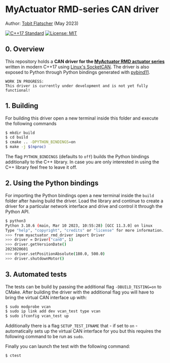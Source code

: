 # MyActuator RMD-series CAN driver

Author: [Tobit Flatscher](https://github.com/2b-t) (May 2023)

[![C++17 Standard](https://img.shields.io/badge/Standard-C++17-yellow.svg?style=flat&logo=c%2B%2B)](https://isocpp.org/std/the-standard) [![License: MIT](https://img.shields.io/badge/License-MIT-yellow.svg)](https://opensource.org/licenses/MIT)



## 0. Overview
This repository holds a **CAN driver for the [MyActuator RMD actuator series](https://www.myactuator.com/rmd-x)** written in modern C++17 using [Linux's SocketCAN](https://docs.kernel.org/networking/can.html). The driver is also exposed to Python through Python bindings generated with [pybind11](https://github.com/pybind/pybind11).

```
WORK IN PROGRESS:
This driver is currently under development and is not yet fully functional!
```



## 1. Building

For building this driver open a new terminal inside this folder and execute the following commands

```bash
$ mkdir build
$ cd build
$ cmake .. -DPYTHON_BINDINGS=on
$ make -j $(nproc)
```

The flag `PYTHON_BINDINGS` (defaults to `off`) builds the Python bindings additionally to the C++ library. In case you are only interested in using the C++ library feel free to leave it off.



## 2. Using the Python bindings

For importing the Python bindings open a new terminal inside the `build` folder after having build the driver. Load the library and continue to create a driver for a particular network interface and drive and control it through the Python API.

```bash
$ python3
Python 3.10.6 (main, Mar 10 2023, 10:55:28) [GCC 11.3.0] on linux
Type "help", "copyright", "credits" or "license" for more information.
>>> from myactuator_rmd_driver import Driver
>>> driver = Driver("can0", 1)
>>> driver.getVersionDate()
2023020601
>>> driver.setPositionAbsolute(180.0, 500.0)
>>> driver.shutdownMotor()
```



## 3. Automated tests

The tests can be build by passing the additional flag `-DBUILD_TESTING=on` to CMake. After building the driver with the additional flag you will have to bring the virtual CAN interface up with:

```bash
$ sudo modprobe vcan
$ sudo ip link add dev vcan_test type vcan
$ sudo ifconfig vcan_test up
```

Additionally there is a flag `SETUP_TEST_IFNAME` that - if set to `on` - automatically sets up the virtual CAN interface for you but this requires the following command to be run as `sudo`.

Finally you can launch the test with the following command:

```bash
$ ctest
```

